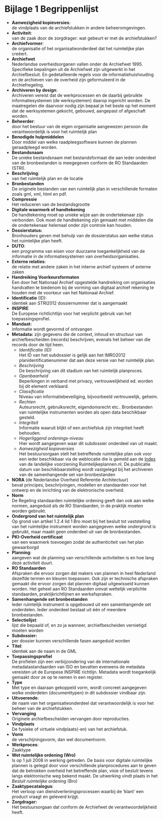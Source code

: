 # Bijlage 1 Begrippenlijst

-   **Aanwezigheid kopieversies**:  
de vindplaats van de archiefstukken in andere beheeromgevingen.  
-   **Activiteit**:  
van de zaak door de zorgdrager: wat gebeurt er met de archiefstukken?  
-   **Archiefvormer**:  
de organisatie of het organisatieonderdeel dat het ruimtelijke plan creëert.  
-   **Archiefwet**  
Nederlandse overheidsorganen vallen onder de Archiefwet 1995. Specifieke
bepalingen uit de Archiefwet zijn uitgewerkt in het Archiefbesluit. En
gedetailleerde regels voor de informatiehuishouding en de archieven van de
overheid zijn geformuleerd in de Archiefregeling.  
-   **Archiveren by design**:  
Archiveren vereist dat de werkprocessen en de daarbij gebruikte
informatiesystemen (de werksystemen) daarop ingericht worden. De maatregelen die
daarvoor nodig zijn bepaal je het beste op het moment dat de werksystemen
gekocht, gebouwd, aangepast of afgeschaft worden.  
-   **Beheerder**:  
door het bestuur van de eigen organisatie aangewezen persoon die
verantwoordelijk is voor het ruimtelijk plan  
-   **Benodigde hulpmiddelen**  
Door middel van welke raadpleegsoftware kunnen de plannen geraadpleegd
worden.  
-   **Bestandsnaam**  
De unieke bestandsnaam met bestandsformaat die aan ieder onderdeel van de
bronbestanden is meegegeven conform de RO Standaarden (STRI).  
-   **Beschrijving**:  
van het ruimtelijk plan en de locatie  
-   **Bronbestanden**  
De originele bestanden van een ruimtelijk plan in verschillende formaten zoals
gml, xml, html en pdf.  
-   **Compressie**  
Het reduceren van de bestandsgrootte  
-   **Digitale waarmerk of handtekening**  
De handtekening moet op unieke wijze aan de ondertekenaar zijn verbonden. Ook
moet de handtekening zijn gemaakt met middelen die de ondertekenaar helemaal
onder zijn controle kan houden.  
-   **Dossierstatus:**  
Bronhouders geven met behulp van de dossierstatus aan welke status het
ruimtelijke plan heeft.  
-   **DUTO**:  
een programma van eisen voor duurzame toegankelijkheid van de informatie in de
informatiesystemen van overheidsorganisaties.  
-   **Externe relaties**:  
de relatie met andere zaken in het interne archief systeem of externe zaken  
-   **Handreiking Voorkeursformaten**  
Een door het Nationaal Archief opgestelde handreiking om organisaties handvatten
te biedenom bij de vorming van digitaal archief rekening te houden met de
voorkeur van het Nationaal Archief.  
-   **Identificatie** (ID):  
identiek aan STRI2012 dossiernummer dat is aangemaakt  
-   **INSPIRE**  
De Europese richtlichtlijn voor het verplicht gebruik van het
toepassingsprofiel.  
-   **Mandaat:**  
informatie wordt gevormd of ontvangen  
-   **Metadata:** zijn gegevens die de context, inhoud en structuur van
    archiefbescheiden (records) beschrijven, evenals het beheer van die records
    door de tijd heen.  
	-   *Identificatie (ID)*  
Het ID van het subdossier is gelijk aan het IMRO2012 planidentificatienummer
dat aan deze versie van het ruimtelijk plan.  
	-   *Beschrijving*  
De beschrijving van dit stadium van het ruimtelijk planproces.  
	-   *Openbaarheid*  
Beperkingen in verband met privacy, vertrouwelijkheid ed. worden bij dit
element verklaard.  
	-   *Classificatie*  
Niveau van informatiebeveiliging, bijvoorbeeld vertrouwelijk, geheim.  
	-   *Rechten*  
Auteursrecht, gebruiksrecht, eigendomsrecht etc.. Bronbestanden van
ruimtelijke instrumenten worden als open data beschikbaar gesteld.  
	-   *Integriteit*  
Informatie waaruit blijkt of een archiefstuk zijn integriteit heeft
behouden. 
	-   *Hogerliggend ordenings-niveau*  
Hier wordt aangegeven waar dit subdossier onderdeel van uit maakt.  
	-   *Aanwezigheid kopieversies*  
Het bestuursorgaan stelt het betreffende ruimtelijke plan ook voor een ieder
beschikbaar via de weblocatie die is gemeld aan de
[Index](https://www.ruimtelijkeplannen.nl/web-roi/index/) van de landelijke voorziening Ruimtelijkeplannen.nl. De
publicatie datum van beschikbaarstelling wordt vastgelegd bij het archiveren
van de samenhangende set van bronbestanden  
-   **NORA** (de Nederlandse Overheid Referentie Architectuur)  
bevat principes, beschrijvingen, modellen en standaarden voor het ontwerp en de
inrichting van de elektronische overheid.  
-   **Norm**  
De Regeling standaarden ruimtelijke ordening geeft dan ook aan welke normen,
aangeduid als de RO Standaarden, in de praktijk moeten worden gebruikt.  
-   **Ondergrond van het ruimtelijk plan**  
Op grond van artikel 1.2.4 lid 1 Bro moet bij het besluit tot vaststelling van
het ruimtelijke instrument worden aangegeven welke ondergrond is gebruikt, maar
maakt geen onderdeel uit van de bronbestanden.  
-   **PKI-Overheid certificaat**  
van een waarmerk toevoegen zodat de authenticiteit van het plan gewaarborgd  
-   **Planning**:  
aangeven wat de planning van verschillende activiteiten is en hoe lang deze
activiteit duurt.  
-   **RO Standaarden**  
Afspraken die ervoor zorgen dat makers van plannen in heel Nederland dezelfde
termen en kleuren toepassen. Ook zijn er technische afspraken gemaakt die ervoor
zorgen dat plannen digitaal uitgewisseld kunnen worden. Het geheel aan RO
Standaarden omvat wettelijk verplichte standaarden, praktijkrichtlijnen en
werkafspraken.  
-   **Samenhangende set bronbestanden**  
Ieder ruimtelijk instrument is opgebouwd uit een samenhangende set onderdelen.
Ieder onderdeel bestaat uit één of meerdere bronbestanden.  
-   **Selectielijst**:  
lijst die bepaald of, en zo ja wanneer, archiefbescheiden vernietigd moeten
worden  
-   **Subdossier:**  
per dossier kunnen verschillende fasen aangeduid worden  
-   **Titel**:  
identiek aan de naam in de GML  
-   **Toepassingsprofiel**  
De profielen zijn een verbijzondering van de internationale metadatastandaarden
van ISO en bevatten eveneens de metadata vereisten uit de Europese INSPIRE
richtlijn. Metadata wordt toegankelijk gemaakt door ze op te nemen in een
register.  
-   **Type**  
Met type en daaraan gekoppeld vorm, wordt concreet aangegeven welke
onderdelen (documenttypen) in dit subdossier vindbaar zijn.  
-   **Uitvoerende**:  
de naam van het organisatieonderdeel dat verantwoordelijk is voor het beheer van
de archiefstukken.  
-   **Vervanging**  
Originele archiefbescheiden vervangen door reproducties.  
-   **Vindplaats**  
De fysieke of virtuele vindplaats(-en) van het archiefstuk.  
-   **Vorm**  
de verschijningsvorm, dan wel documentvorm.  
-   **Werkproces**:  
Zaaktype  
-   **Wet ruimtelijke ordening (Wro)**  
Is op 1 juli 2008 in werking getreden. De basis voor digitale ruimtelijke
plannen is gelegd door voor verschillende planprocedures aan te geven dat de
betrokken overheid het betreffende plan, visie of besluit tevens langs
elektronische weg bekend maakt. De uitwerking vindt plaats in het *Besluit
ruimtelijke ordening* (Bro)  
-   **Zaaktypecatalogus**:  
Het verloop van dienstverleningsprocessen waarbij de ‘klant’ een product vraagt
en geleverd krijgt.  
-   **Zorgdrager:**  
Het bestuursorgaan dat conform de Archiefwet de verantwoordelijkheid heeft.
